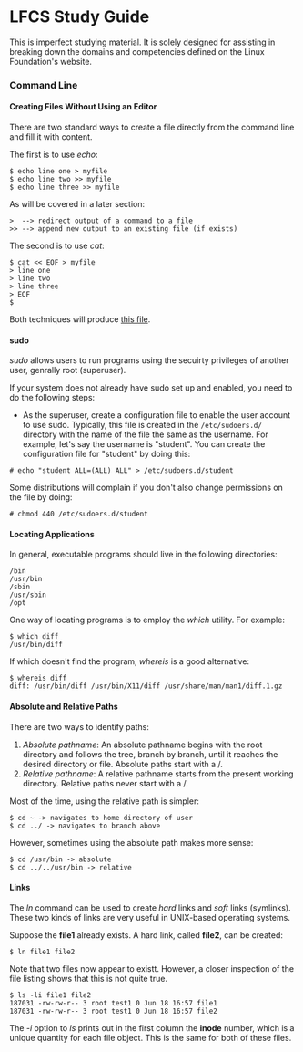 # LFCS Study Guide

This is imperfect studying material. It is solely designed for assisting in breaking down the domains and competencies defined on the Linux Foundation's website.

### Command Line
#### Creating Files Without Using an Editor

There are two standard ways to create a file directly from the command line and fill it with content.

The first is to use *echo*:

    $ echo line one > myfile
    $ echo line two >> myfile
    $ echo line three >> myfile

As will be covered in a later section:

    >  --> redirect output of a command to a file
    >> --> append new output to an existing file (if exists)

The second is to use *cat*:

    $ cat << EOF > myfile
    > line one
    > line two
    > line three
    > EOF
    $

Both techniques will produce [this file](1.sh).

#### sudo

*sudo* allows users to run programs using the secuirty privileges of another user, genrally root (superuser). 

If your system does not already have sudo set up and enabled, you need to do the following steps:
* As the superuser, create a configuration file to enable the user account to use sudo. Typically, this file is created in the `/etc/sudoers.d/` directory with the name of the file the same as the username. For example, let's say the username is "student". You can create the configuration file for "student" by doing this:

`# echo "student ALL=(ALL) ALL" > /etc/sudoers.d/student`

Some distributions will complain if you don't also change permissions on the file by doing:

`# chmod 440 /etc/sudoers.d/student`

#### Locating Applications

In general, executable programs should live in the following directories:

    /bin
    /usr/bin
    /sbin
    /usr/sbin
    /opt

One way of locating programs is to employ the *which* utility. For example:

    $ which diff
    /usr/bin/diff

If which doesn't find the program, *whereis* is a good alternative:

    $ whereis diff
    diff: /usr/bin/diff /usr/bin/X11/diff /usr/share/man/man1/diff.1.gz

#### Absolute and Relative Paths

There are two ways to identify paths:
1. *Absolute pathname*: An absolute pathname begins with the root directory and follows the tree, branch by branch, until it reaches the desired directory or file. Absolute paths start with a /.
2. *Relative pathname*: A relative pathname starts from the present working directory. Relative paths never start with a /.

Most of the time, using the relative path is simpler:

    $ cd ~ -> navigates to home directory of user
    $ cd ../ -> navigates to branch above

However, sometimes using the absolute path makes more sense:

    $ cd /usr/bin -> absolute
    $ cd ../../usr/bin -> relative

#### Links

The *ln* command can be used to create *hard* links and *soft* links (symlinks). These two kinds of links are very useful in UNIX-based operating systems.

Suppose the **file1** already exists. A hard link, called **file2**, can be created:

`$ ln file1 file2`

Note that two files now appear to existt. However, a closer inspection of the file listing shows that this is not quite true.

    $ ls -li file1 file2
    187031 -rw-rw-r-- 3 root test1 0 Jun 18 16:57 file1
    187031 -rw-rw-r-- 3 root test1 0 Jun 18 16:57 file2

The *-i* option to *ls* prints out in the first column the **inode** number, which is a unique quantity for each file object. This is the same for both of these files.
